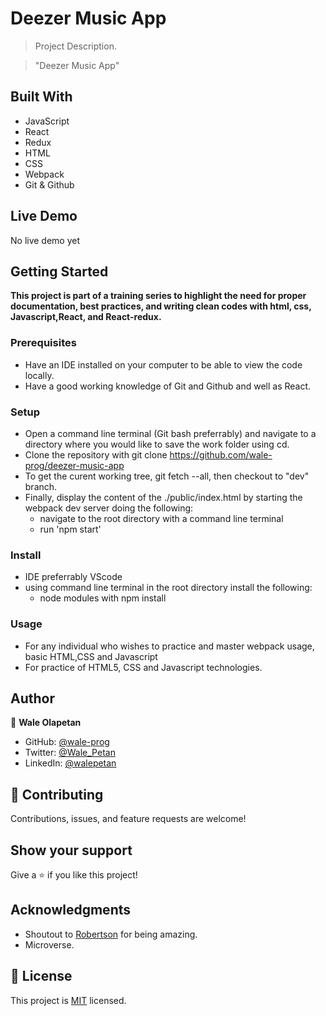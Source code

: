 # Deezer Music App

> Project Description.

> "Deezer Music App"

## Built With

- JavaScript
- React
- Redux
- HTML
- CSS
- Webpack
- Git & Github

## Live Demo
No live demo yet

## Getting Started

**This project is part of a training series to highlight the need for proper documentation, best practices, and writing clean codes with html, css, Javascript,React, and React-redux.**

### Prerequisites

- Have an IDE installed on your computer to be able to view the code locally.
- Have a good working knowledge of Git and Github and well as React.

### Setup

- Open a command line terminal (Git bash preferrably) and navigate to a directory where you would like to save the work folder using cd.
- Clone the repository with git clone https://github.com/wale-prog/deezer-music-app
- To get the curent working tree, git fetch --all, then checkout to "dev" branch.
- Finally, display the content of the ./public/index.html by starting the webpack dev server doing the following:
  - navigate to the root directory with a command line terminal
  - run 'npm start'

### Install

- IDE preferrably VScode
- using command line terminal in the root directory install the following:
  - node modules with npm install 

### Usage

- For any individual who wishes to practice and master webpack usage, basic HTML,CSS and Javascript
- For practice of HTML5, CSS and Javascript technologies.

## Author

👤 **Wale Olapetan**

- GitHub: [@wale-prog](https://github.com/wale-prog)
- Twitter: [@Wale_Petan](https://twitter.com/wale_Petan)
- LinkedIn: [@walepetan](https://www.linkedin.com/in/walepetan/)

## 🤝 Contributing

Contributions, issues, and feature requests are welcome!

## Show your support

Give a ⭐️ if you like this project!

## Acknowledgments

- Shoutout to [Robertson](https://github.com/bobb-Rob) for being amazing.
- Microverse.

## 📝 License

This project is [MIT](./LICENSE) licensed.